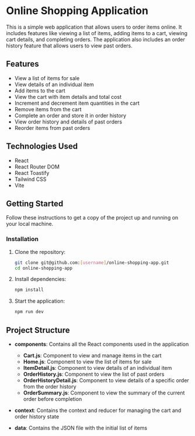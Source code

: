 # Online Shopping Application

This is a simple web application that allows users to order items online. It includes features like viewing a list of items, adding items to a cart, viewing cart details, and completing orders. The application also includes an order history feature that allows users to view past orders.

## Features

- View a list of items for sale
- View details of an individual item
- Add items to the cart
- View the cart with item details and total cost
- Increment and decrement item quantities in the cart
- Remove items from the cart
- Complete an order and store it in order history
- View order history and details of past orders
- Reorder items from past orders

## Technologies Used

- React
- React Router DOM
- React Toastify
- Tailwind CSS
- Vite

## Getting Started

Follow these instructions to get a copy of the project up and running on your local machine.

### Installation

1. Clone the repository:

   ```bash
   git clone git@github.com:[username]/online-shopping-app.git
   cd online-shopping-app
   ```

2. Install dependencies:

   ```bash
   npm install
   ```

3. Start the application:
   ```bash
   npm run dev
   ```

## Project Structure

- **components**: Contains all the React components used in the application

  - **Cart.js**: Component to view and manage items in the cart
  - **Home.js**: Component to view the list of items for sale
  - **ItemDetail.js**: Component to view details of an individual item
  - **OrderHistory.js**: Component to view the list of past orders
  - **OrderHistoryDetail.js**: Component to view details of a specific order from the order history
  - **OrderSummary.js**: Component to view the summary of the current order before completion

- **context**: Contains the context and reducer for managing the cart and order history state

- **data**: Contains the JSON file with the initial list of items

